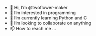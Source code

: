 - 👋 Hi, I’m @twoflower-maker
- 👀 I’m interested in programming
- 🌱 I’m currently learning Python and C
- 💞️ I’m looking to collaborate on anything
- 📫 How to reach me ...

<!---
twoflower-maker/twoflower-maker is a ✨ special ✨ repository because its `README.md` (this file) appears on your GitHub profile.
You can click the Preview link to take a look at your changes.
--->
